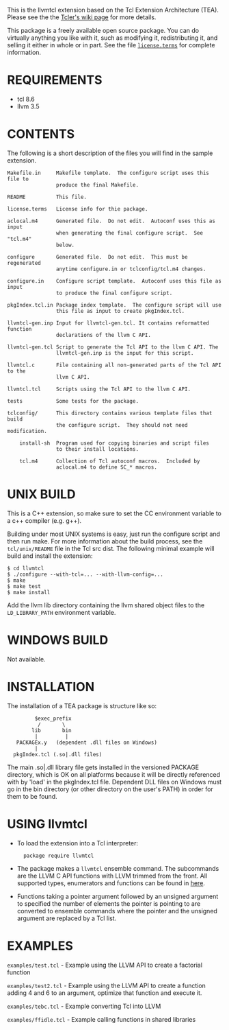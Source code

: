 This is the llvmtcl extension based on the Tcl Extension Architecture (TEA).
Please see the the [Tcler's wiki page](http://wiki.tcl.tk/26308)
for more details.

This package is a freely available open source package.  You can do virtually
anything you like with it, such as modifying it, redistributing it, and selling
it either in whole or in part.  See the file [`license.terms`](./license.terms) for complete
information.

REQUIREMENTS
============

* tcl 8.6
* llvm 3.5

CONTENTS
========

The following is a short description of the files you will find in
the sample extension.

    Makefile.in     Makefile template.  The configure script uses this file to
                    produce the final Makefile.
    
    README          This file.
    
    license.terms   License info for thie package.
    
    aclocal.m4      Generated file.  Do not edit.  Autoconf uses this as input
                    when generating the final configure script.  See "tcl.m4"
                    below.
    
    configure       Generated file.  Do not edit.  This must be regenerated
                    anytime configure.in or tclconfig/tcl.m4 changes.
    
    configure.in    Configure script template.  Autoconf uses this file as input
                    to produce the final configure script.
    
    pkgIndex.tcl.in Package index template.  The configure script will use
                    this file as input to create pkgIndex.tcl.
    
    llvmtcl-gen.inp Input for llvmtcl-gen.tcl. It contains reformatted function
                    declarations of the llvm C API.
    
    llvmtcl-gen.tcl Script to generate the Tcl API to the llvm C API. The
                    llvmtcl-gen.inp is the input for this script.
    
    llvmtcl.c       File containing all non-generated parts of the Tcl API to the
                    llvm C API.
    
    llvmtcl.tcl     Scripts using the Tcl API to the llvm C API.
    
    tests           Some tests for the package.
    
    tclconfig/      This directory contains various template files that build
                    the configure script.  They should not need modification.
    
        install-sh  Program used for copying binaries and script files
                    to their install locations.
    
        tcl.m4      Collection of Tcl autoconf macros.  Included by
                    aclocal.m4 to define SC_* macros.

UNIX BUILD
==========

This is a C++ extension, so make sure to set the CC environment variable to a
c++ compiler (e.g. g++).

Building under most UNIX systems is easy, just run the configure script
and then run make. For more information about the build process, see
the `tcl/unix/README` file in the Tcl src dist. The following minimal
example will build and install the extension:

    $ cd llvmtcl
    $ ./configure --with-tcl=... --with-llvm-config=...
    $ make
    $ make test
    $ make install

Add the llvm lib directory containing the llvm shared object files to the
`LD_LIBRARY_PATH` environment variable.

WINDOWS BUILD
=============

Not available.

INSTALLATION
============

The installation of a TEA package is structure like so:

             $exec_prefix
              /       \
            lib       bin
             |         |
       PACKAGEx.y   (dependent .dll files on Windows)
             |
      pkgIndex.tcl (.so|.dll files)

The main .so|.dll library file gets installed in the versioned PACKAGE
directory, which is OK on all platforms because it will be directly
referenced with by 'load' in the pkgIndex.tcl file.  Dependent DLL files on
Windows must go in the bin directory (or other directory on the user's
PATH) in order for them to be found.

USING llvmtcl
=============

* To load the extension into a Tcl interpreter:

        package require llvmtcl

* The package makes a `llvmtcl` ensemble command. The subcommands are the LLVM C
  API functions with LLVM trimmed from the front. All supported types,
  enumerators and functions can be found in [here](http://github.com/jdc8/llvmtcl/blob/master/llvmtcl-gen.inp).

* Functions taking a pointer argument followed by an unsigned argument to
  specified the number of elements the pointer is pointing to are converted to
  ensemble commands where the pointer and the unsigned argument are replaced by
  a Tcl list.

EXAMPLES
========

`examples/test.tcl` - Example using the LLVM API to create a factorial function

`examples/test2.tcl` - Example using the LLVM API to create a function adding 4 and 6 to an argument, optimize that function and execute it.

`examples/tebc.tcl` - Example converting Tcl into LLVM

`examples/ffidle.tcl` - Example calling functions in shared libraries
